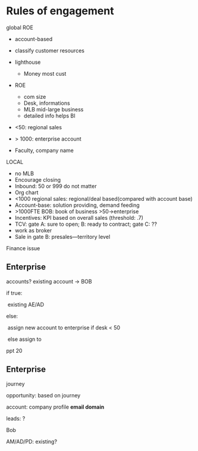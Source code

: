 # Rules of engagement

global ROE

- account-based

- classify customer resources
- lighthouse
  - Money most cust
- ROE
  - com size
  - Desk, informations
  - MLB mid-large business
  - detailed info helps BI
- <50: regional sales
- \> 1000: enterprise account
- Faculty, company name



LOCAL

- no MLB
- Encourage closing
- Inbound: 50 or 999 do not matter
- Org chart
- \<1000 regional sales: regional/deal based(compared with account base)
- Account-base: solution providing, demand feeding
- \>1000FTE BOB: book of business \>50->enterprise
- Incentives: KPI based on overall sales (threshold: .7)
- TCV: gate A: sure to open; B: ready to contract; gate C: ??
- work as broker
- Sale in gate B: presales—territory level

Finance issue







## Enterprise

accounts? existing account -> BOB

if true:

​	existing AE/AD

else:

​	assign new account to enterprise if desk < 50

​	else assign to 

ppt 20





## Enterprise

journey

opportunity: based on journey

account: company profile **email domain**

leads: ?

Bob

AM/AD/PD: existing?